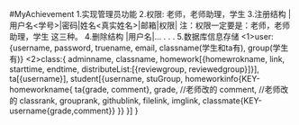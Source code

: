 #MyAchievement
1.实现管理员功能
2.权限: 老师，老师助理，学生
3.注册结构
  |用户名<学号>|密码|姓名<真实姓名>|邮箱|权限|
  注：权限一定要是：老师，老师助理，学生  这三种。
4.删除结构
  |用户名|...
  .
  .
  .
5.数据库信息存储
 <1>user:{username, password, truename, email, classname(学生和ta有), group(学生有)}
 <2>class:{
    adminname, 
    classname, 
    homework[{homewrokname, link, starttime, endtime, distributeList:[{reviewgroup, reviewedgroup}]}], 
    ta[{username}], 
    student[{username, 
              stuGroup, 
              homeworkinfo{KEY-homeworkname{
                  ta{grade, comment}, 
                  grade, //老师改的
                  comment, //老师改的
                  classrank, 
                  grouprank,
                  githublink, 
                  filelink, 
                  imglink,
                  classmate{KEY-username{grade,comment}}
              }}
            }]
    }